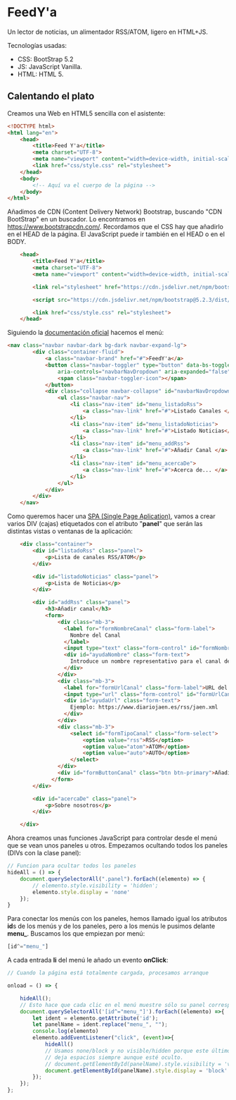 # FeedY'a

Un lector de noticias, un alimentador RSS/ATOM, ligero en HTML+JS.

Tecnologías usadas:

* CSS: BootStrap 5.2
* JS: JavaScript Vanilla.
* HTML: HTML 5.

## Calentando el plato

Creamos una Web en HTML5 sencilla con el asistente:

```html
<!DOCTYPE html>
<html lang="en">
    <head>
        <title>Feed Y'a</title>
        <meta charset="UTF-8">
        <meta name="viewport" content="width=device-width, initial-scale=1">
        <link href="css/style.css" rel="stylesheet">
    </head>
    <body>
        <!-- Aquí va el cuerpo de la página -->
    </body>
</html>
```

Añadimos de CDN (Content Delivery Network) Bootstrap, buscando "CDN BootStrap" en un buscador. Lo encontramos en <https://www.bootstrapcdn.com/>. Recordamos que el CSS hay que añadirlo en el HEAD de la página. El JavaScript puede ir también en el HEAD o en el BODY.

```html
    <head>
        <title>Feed Y'a</title>
        <meta charset="UTF-8">
        <meta name="viewport" content="width=device-width, initial-scale=1">

        <link rel="stylesheet" href="https://cdn.jsdelivr.net/npm/bootstrap@5.2.3/dist/css/bootstrap.min.css" integrity="sha384-rbsA2VBKQhggwzxH7pPCaAqO46MgnOM80zW1RWuH61DGLwZJEdK2Kadq2F9CUG65" crossorigin="anonymous">

        <script src="https://cdn.jsdelivr.net/npm/bootstrap@5.2.3/dist/js/bootstrap.min.js" integrity="sha384-cuYeSxntonz0PPNlHhBs68uyIAVpIIOZZ5JqeqvYYIcEL727kskC66kF92t6Xl2V" crossorigin="anonymous"></script>

        <link href="css/style.css" rel="stylesheet">
    </head>
```

Siguiendo la [documentación oficial](https://getbootstrap.com/docs/5.2/components/navbar/) hacemos el menú:

```html
<nav class="navbar navbar-dark bg-dark navbar-expand-lg">
        <div class="container-fluid">
            <a class="navbar-brand" href="#">FeedY'a</a>
            <button class="navbar-toggler" type="button" data-bs-toggle="collapse" data-bs-target="#navbarNavDropdown"
                aria-controls="navbarNavDropdown" aria-expanded="false" aria-label="Toggle navigation">
                <span class="navbar-toggler-icon"></span>
            </button>
            <div class="collapse navbar-collapse" id="navbarNavDropdown">
                <ul class="navbar-nav">
                    <li class="nav-item" id="menu_listadoRss">
                        <a class="nav-link" href="#">Listado Canales </a>
                    </li>
                    <li class="nav-item" id="menu_listadoNoticias">
                        <a class="nav-link" href="#">Listado Noticias</a>
                    </li>
                    <li class="nav-item" id="menu_addRss">
                        <a class="nav-link" href="#">Añadir Canal </a>
                    </li>
                    <li class="nav-item" id="menu_acercaDe">
                        <a class="nav-link" href="#">Acerca de... </a>
                    </li>
                </ul>
            </div>
        </div>
    </nav>
```

Como queremos hacer una [SPA (Single Page Aplication)](https://en.wikipedia.org/wiki/Single-page_application), vamos a crear varios DIV (cajas) etiquetados con el atributo "**panel**" que serán las distintas vistas o ventanas de la aplicación:

```html
    <div class="container">
        <div id="listadoRss" class="panel">
            <p>Lista de canales RSS/ATOM</p>
        </div>

        <div id="listadoNoticias" class="panel">
            <p>Lista de Noticias</p>
        </div>

        <div id="addRss" class="panel">
            <h3>Añadir canal</h3>
            <form>
                <div class="mb-3">
                  <label for="formNombreCanal" class="form-label">
                    Nombre del Canal
                  </label>
                  <input type="text" class="form-control" id="formNombreCanal" aria-describedby="ayudaNombre">
                  <div id="ayudaNombre" class="form-text">
                    Introduce un nombre representativo para el canal de noticias.
                  </div>
                </div>
                <div class="mb-3">
                  <label for="formUrlCanal" class="form-label">URL del Canal</label>
                  <input type="url" class="form-control" id="formUrlCanal" aria-describedby="ayudaUrl">
                  <div id="ayudaUrl" class="form-text">
                    Ejemplo: https://www.diariojaen.es/rss/jaen.xml
                  </div>
                </div>
                <div class="mb-3">
                    <select id="formTipoCanal" class="form-select">
                        <option value="rss">RSS</option>
                        <option value="atom">ATOM</option>
                        <option value="auto">AUTO</option>
                    </select>
                </div>
                <div id="formButtonCanal" class="btn btn-primary">Añadir</div>
              </form>
        </div>

        <div id="acercaDe" class="panel">
            <p>Sobre nosotros</p>
        </div>

    </div>
```

Ahora creamos unas funciones JavaScript para controlar desde el menú que se vean unos paneles u otros. Empezamos ocultando todos los paneles (DIVs con la clase panel):

```javascript
// Funcion para ocultar todos los paneles
hideAll = () => {
    document.querySelectorAll(".panel").forEach((elemento) => {
        // elemento.style.visibility = 'hidden';
        elemento.style.display = 'none'
    }); 
}
```

Para conectar los menús con los paneles, hemos llamado igual los atributos **id**s de los menús y de los paneles, pero a los menús le pusimos delante **menu_**. Buscamos los que empiezan por menú:

```javascript
[id^="menu_"]
```

A cada entrada **li** del menú le añado un evento **onClick**:

```javascript
// Cuando la página está totalmente cargada, procesamos arranque

onload = () => {

    hideAll();
    // Esto hace que cada clic en el menú muestre sólo su panel correspondiente
    document.querySelectorAll('[id^="menu_"]').forEach((elemento) =>{        
        let ident = elemento.getAttribute('id');
        let panelName = ident.replace("menu_", "");
        console.log(elemento)
        elemento.addEventListener("click", (event)=>{
            hideAll()
            // Usamos none/block y no visible/hidden porque este último 
            // deja espacios siempre aunque esté oculto.
            // document.getElementById(panelName).style.visibility = 'visible'
            document.getElementById(panelName).style.display = 'block'
        });
    });
};
```


